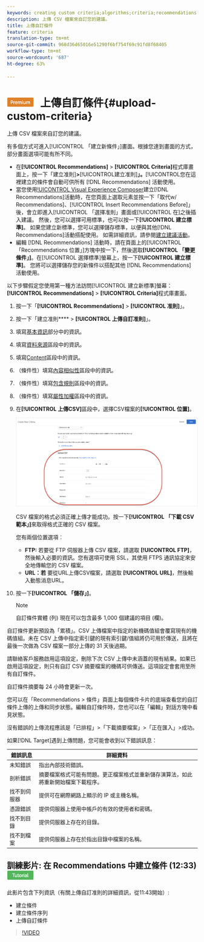 ```yaml
---
keywords: creating custom criteria;algorithms;criteria;recommendations criteria;csv;ftp;upload csv
description: 上傳 CSV 檔案來自訂您的建議。
title: 上傳自訂條件
feature: criteria
translation-type: tm+mt
source-git-commit: 968d36d65016e51290f6bf754f69c91fd8f68405
workflow-type: tm+mt
source-wordcount: '687'
ht-degree: 63%

---
```



# ![PREMIUM](/help/assets/premium.png) 上傳自訂條件{#upload-custom-criteria}

上傳 CSV 檔案來自訂您的建議。

有多個方式可進入[!UICONTROL 「建立新條件」]畫面。根據您達到畫面的方式，部分畫面選項可能有所不同。

* 在&#x200B;**[!UICONTROL Recommendations]** > **[!UICONTROL Criteria]**&#x200B;程式庫畫面上，按一下「建立准則&#x200B;]**>**[!UICONTROL &#x200B;建立准則&#x200B;]**」。**[!UICONTROL &#x200B;您在這裡建立的條件會自動可供所有 [!DNL Recommendations] 活動使用。
* 當您使用[!UICONTROL Visual Experience Composer](VEC)建立[!DNL Recommendations]活動時，在您頁面上選取元素並按一下「取代w/ Recommendations]、[!UICONTROL Insert Recommendations Before]」後，會立即進入[!UICONTROL 「選擇准則」畫面或[!UICONTROL 在]之後插入建議。 然後，您可以選擇可用標準，也可以按一下&#x200B;**[!UICONTROL 建立標準]**。 如果您建立新標準，您可以選擇儲存標準，以便與其他[!DNL Recommendations]活動搭配使用。 如需詳細資訊，請參閱[建立建議活動](/help/c-recommendations/t-create-recs-activity/create-recs-activity.md)。
* 編輯 [!DNL Recommendations] 活動時，請在頁面上的[!UICONTROL 「Recommendations 位置」]方塊中按一下，然後選取&#x200B;**[!UICONTROL 「變更條件」]**。在[!UICONTROL 選擇標準]螢幕上，按一下&#x200B;**[!UICONTROL 建立標準]**。 您將可以選擇儲存您的新條件以搭配其他 [!DNL Recommendations] 活動使用。

以下步驟假定您使用第一種方法訪問[!UICONTROL 建立新標準]螢幕：**[!UICONTROL Recommendations]** > **[!UICONTROL Criteria]**&#x200B;程式庫畫面。

1. 按一下「**[!UICONTROL Recommendations]** > **[!UICONTROL 准則]**」。

1. 按一下「建立准則&#x200B;**** > **[!UICONTROL 上傳自訂准則]**」。

1. 填寫[基本資訊](/help/c-recommendations/c-algorithms/create-new-algorithm.md#info)部分中的資訊。

1. 填寫[資料來源](/help/c-recommendations/c-algorithms/create-new-algorithm.md#data-source)區段中的資訊。

1. 填寫[Content](/help/c-recommendations/c-algorithms/create-new-algorithm.md#content)區段中的資訊。

1. （條件性）填寫[內容相似性](/help/c-recommendations/c-algorithms/create-new-algorithm.md#similarity)區段中的資訊。

1. （條件性）填寫[包含規則](/help/c-recommendations/c-algorithms/create-new-algorithm.md#inclusion)區段中的資訊。

1. （條件性）填寫[屬性加權](/help/c-recommendations/c-algorithms/create-new-algorithm.md#weighting)區段中的資訊。

1. 在&#x200B;**[!UICONTROL 上傳CSV]**&#x200B;區段中，選擇CSV檔案的&#x200B;**[!UICONTROL 位置]**。

   ![上傳CSV區段](/help/c-recommendations/c-algorithms/assets/upload-csv.png)

   CSV 檔案的格式必須正確上傳才能成功。按一下&#x200B;**[!UICONTROL 「下載 CSV 範本」]**&#x200B;來取得格式正確的 CSV 檔案。

   您有兩個位置選項︰

   * **FTP:** 若要從 FTP 伺服器上傳 CSV 檔案，請選取 **[!UICONTROL FTP]**，然後輸入必要的資訊。您有選項可使用 SSL，其使用 FTPS 通訊協定來安全地傳輸您的 CSV 檔案。
   * **URL：若** 要從URL上傳CSV檔案，請選取 **[!UICONTROL URL]**，然後輸入動態消息URL。

1. 按一下&#x200B;**[!UICONTROL 「儲存」]**。

   >[!NOTE]
   >
   >自訂條件實體 (列) 現在可以包含最多 1,000 個建議的項目 (欄)。

自訂條件更新預設為「累積」。CSV 上傳檔案中指定的新機碼值組會覆寫現有的機碼值組。未在 CSV 上傳中指定索引鍵的現有索引鍵/值組將仍可用於傳送，且將在最後一次做為 CSV 檔案一部分上傳的 31 天後過期。

請聯絡客戶服務啟用這項設定，刪除下次 CSV 上傳中未涵蓋的現有結果。如果已啟用這項設定，則只有自訂 CSV 摘要檔案的機碼可供傳送。這項設定會套用至所有自訂條件。

自訂條件摘要每 24 小時會更新一次。

您可以在「Recommendations > 條件」頁面上每個條件卡片的底端查看您的自訂條件上傳的上傳和同步狀態。編輯自訂條件時，您也可以在「編輯」對話方塊中看見狀態。

沒有錯誤的上傳流程應該是「已排程」>「下載摘要檔案」>「正在匯入」>成功。

如果[!DNL Target]遇到上傳問題，您可能會收到以下錯誤訊息：

| 錯誤訊息 | 詳細資料 |
|--- |--- |
| 未知錯誤 | 指出內部技術錯誤。 |
| 剖析錯誤 | 摘要檔案格式可能有問題。更正檔案格式並重新儲存演算法，如此將重新開始檔案下載程序。 |
| 找不到伺服器 | 提供可在網際網路上顯示的 IP 或主機名稱。 |
| 憑證錯誤 | 提供伺服器上使用中帳戶的有效的使用者和密碼。 |
| 找不到目錄 | 提供伺服器上存在的目錄。 |
| 找不到檔案 | 提供伺服器上存在於指出目錄中檔案的名稱。 |

## 訓練影片: 在 Recommendations 中建立條件 (12:33)  ![教學課程徽章](/help/assets/tutorial.png)

此影片包含下列資訊（有關上傳自訂准則的詳細資訊，從11:43開始）:

* 建立條件
* 建立條件序列
* 上傳自訂條件

>[!VIDEO](https://video.tv.adobe.com/v/27694?quality=12)